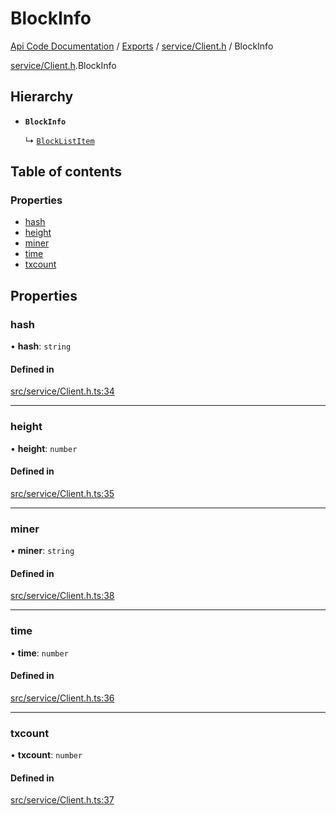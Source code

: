 # BlockInfo
 
[Api Code Documentation](../README.md) / [Exports](../modules.md) / [service/Client.h](../modules/service_Client_h.md) / BlockInfo

[service/Client.h](../modules/service_Client_h.md).BlockInfo

## Hierarchy

- **`BlockInfo`**

  ↳ [`BlockListItem`](service_Client_h.BlockListItem.md)

## Table of contents

### Properties

- [hash](service_Client_h.BlockInfo.md#hash)
- [height](service_Client_h.BlockInfo.md#height)
- [miner](service_Client_h.BlockInfo.md#miner)
- [time](service_Client_h.BlockInfo.md#time)
- [txcount](service_Client_h.BlockInfo.md#txcount)

## Properties

### hash

• **hash**: `string`

#### Defined in

[src/service/Client.h.ts:34](https://github.com/openkfw/TruBudget/blob/086d599/api/src/service/Client.h.ts#L34)

___

### height

• **height**: `number`

#### Defined in

[src/service/Client.h.ts:35](https://github.com/openkfw/TruBudget/blob/086d599/api/src/service/Client.h.ts#L35)

___

### miner

• **miner**: `string`

#### Defined in

[src/service/Client.h.ts:38](https://github.com/openkfw/TruBudget/blob/086d599/api/src/service/Client.h.ts#L38)

___

### time

• **time**: `number`

#### Defined in

[src/service/Client.h.ts:36](https://github.com/openkfw/TruBudget/blob/086d599/api/src/service/Client.h.ts#L36)

___

### txcount

• **txcount**: `number`

#### Defined in

[src/service/Client.h.ts:37](https://github.com/openkfw/TruBudget/blob/086d599/api/src/service/Client.h.ts#L37)

